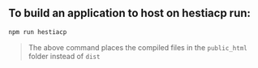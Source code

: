 
## To build an application to host on hestiacp run:
```bash
npm run hestiacp 
```
> The above command places the compiled files in the `public_html` folder instead of `dist`